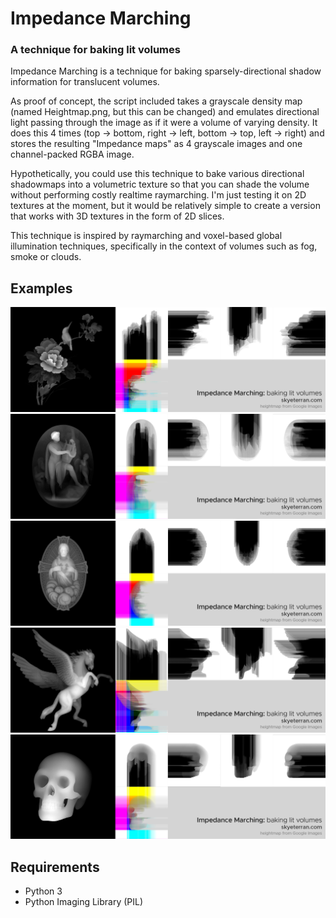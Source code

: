 # Impedance Marching
### A technique for baking lit volumes
Impedance Marching is a technique for baking sparsely-directional shadow information for translucent volumes.

As proof of concept, the script included takes a grayscale density map (named Heightmap.png, but this can be changed) and emulates directional light passing through the image as if it were a volume of varying density. It does this 4 times (top -> bottom, right -> left, bottom -> top, left -> right) and stores the resulting "Impedance maps" as 4 grayscale images and one channel-packed RGBA image.

Hypothetically, you could use this technique to bake various directional shadowmaps into a volumetric texture so that you can shade the volume without performing costly realtime raymarching. I'm just testing it on 2D textures at the moment, but it would be relatively simple to create a version that works with 3D textures in the form of 2D slices.

This technique is inspired by raymarching and voxel-based global illumination techniques, specifically in the context of volumes such as fog, smoke or clouds.

## Examples
![Impedance-marched textures](Examples/Impedance_Birb.jpg)
![Impedance-marched textures](Examples/Impedance_Carving.jpg)
![Impedance-marched textures](Examples/Impedance_Jeezo.jpg)
![Impedance-marched textures](Examples/Impedance_Pegasus.jpg)
![Impedance-marched textures](Examples/Impedance_Skull.jpg)

## Requirements
- Python 3
- Python Imaging Library (PIL)
